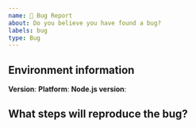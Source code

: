 ```yaml
---
name: 🐛 Bug Report
about: Do you believe you have found a bug?
labels: bug
type: Bug
---
```


<!-- The process for bug fixing is:

- We will first assess if the behavior is different from what should occur
- Confirm the bug is reproducible
- Discuss how to best fix the bug
- Work towards a fix
-->

## Environment information

**Version**:
**Platform**:
**Node.js version**:

## What steps will reproduce the bug?
